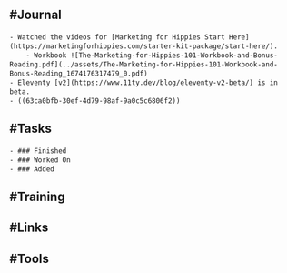 ## #Journal
	- Watched the videos for [Marketing for Hippies Start Here](https://marketingforhippies.com/starter-kit-package/start-here/).
		- Workbook ![The-Marketing-for-Hippies-101-Workbook-and-Bonus-Reading.pdf](../assets/The-Marketing-for-Hippies-101-Workbook-and-Bonus-Reading_1674176317479_0.pdf)
	- Eleventy [v2](https://www.11ty.dev/blog/eleventy-v2-beta/) is in beta.
	- ((63ca0bfb-30ef-4d79-98af-9a0c5c6806f2))
## #Tasks
	- ### Finished
	- ### Worked On
	- ### Added
## #Training
## #Links
## #Tools